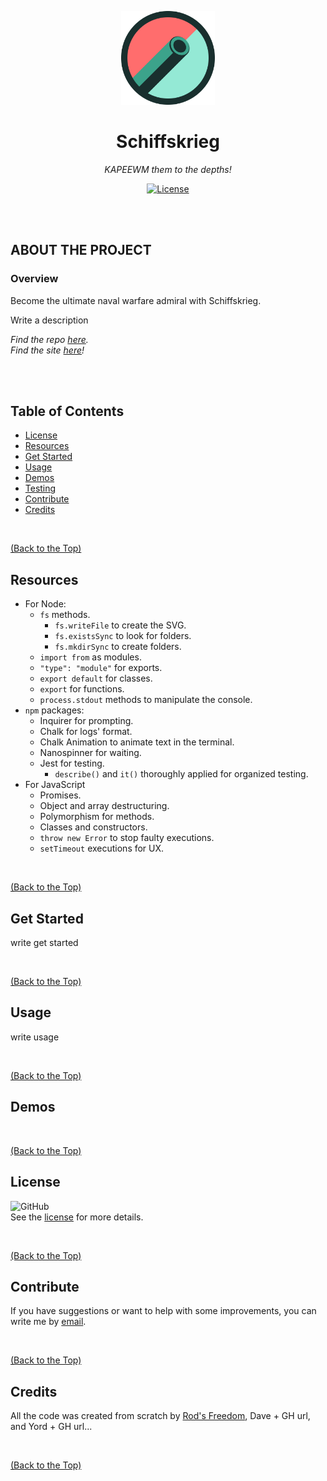 <p align="center">
  <img src="./public/assets/images/Schiffskrieg-Logo.svg" width="150">
</p>

<h1 align="center">Schiffskrieg</h3>

<p align="center"><i>KAPEEWM them to the depths!</i></p>

<p align="center">
  <a href="https://github.com/Rod-Freedom/Schiffskrieg/blob/main/LICENSE"><img src="https://img.shields.io/github/license/Rod-Freedom/Schiffskrieg?style=for-the-badge" alt="License"></a>
</p>

<br>
<br>

## **ABOUT THE PROJECT**
### **Overview**
Become the ultimate naval warfare admiral with Schiffskrieg.

Write a description

*Find the repo [here](https://github.com/Rod-Freedom/Schiffskrieg).*<br>
*Find the site [here](url)!*

<br>
<br>

## Table of Contents
- [License](#license)
- [Resources](#resources)
- [Get Started](#get-started)
- [Usage](#usage)
- [Demos](#demos)
- [Testing](#testing)
- [Contribute](#contribute)
- [Credits](#credits)

<br>

[(Back to the Top)](#about-the-project)

## Resources
* For Node:
    * `fs` methods.
      * `fs.writeFile` to create the SVG.
      * `fs.existsSync` to look for folders.
      * `fs.mkdirSync` to create folders.
    * `import from` as modules.
    * `"type": "module"` for exports.
    * `export default` for classes.
    * `export` for functions.
    * `process.stdout` methods to manipulate the console.
* `npm` packages:
    * Inquirer for prompting.
    * Chalk for logs' format.
    * Chalk Animation to animate text in the terminal.
    * Nanospinner for waiting.
    * Jest for testing.
      * `describe()` and `it()` thoroughly applied for organized testing.
* For JavaScript
    * Promises.
    * Object and array destructuring.
    * Polymorphism for methods.
    * Classes and constructors.
    * `throw new Error` to stop faulty executions.
    * `setTimeout` executions for UX.

<br>

[(Back to the Top)](#about-the-project)

## Get Started
write get started

<br>

[(Back to the Top)](#about-the-project)

## Usage
write usage

<br>

[(Back to the Top)](#about-the-project)

## Demos


<br>

[(Back to the Top)](#about-the-project)

## License
![GitHub](https://img.shields.io/github/license/Rod-Freedom/Schiffskrieg?style=for-the-badge)<br>
See the [license](https://github.com/Rod-Freedom/Schiffskrieg/blob/main/LICENSE) for more details.

<br>

[(Back to the Top)](#about-the-project)

## Contribute
If you have suggestions or want to help with some improvements, you can write me by [email](mailto:somemail@gmail.mx).

<br>

[(Back to the Top)](#about-the-project)

## Credits
All the code was created from scratch by [Rod's Freedom](https://github.com/Rod-Freedom), Dave + GH url, and Yord + GH url...

<br>

[(Back to the Top)](#about-the-project)

